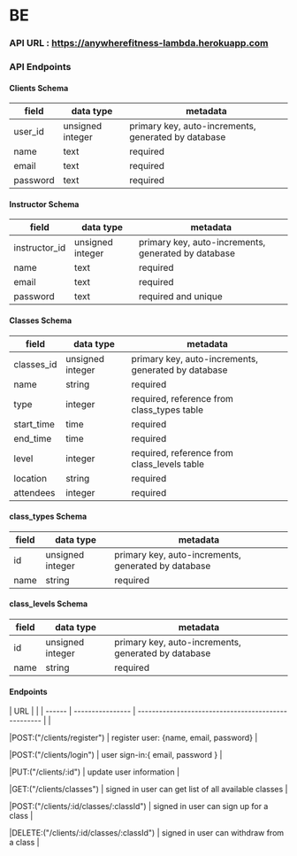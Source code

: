 # BE 
### API URL : https://anywherefitness-lambda.herokuapp.com
### API Endpoints

#### Clients Schema

| field  | data type        | metadata                                            |
| ------ | ---------------- | --------------------------------------------------- |
| user_id     | unsigned integer | primary key, auto-increments, generated by database |
| name   | text           | required                                    |
| email | text            | required                                            |
|password|text            |required|


#### Instructor Schema

| field  | data type        | metadata                                            |
| ------ | ---------------- | --------------------------------------------------- |
| instructor_id     | unsigned integer | primary key, auto-increments, generated by database |
| name   | text           | required                                    |
| email | text            | required                                            |
|password|text            |required and unique|

#### Classes Schema

| field  | data type        | metadata                                            |
| ------ | ---------------- | --------------------------------------------------- |
| classes_id     | unsigned integer | primary key, auto-increments, generated by database |
| name   | string           | required                                    |
| type | integer          | required, reference from class_types table                                           |
|start_time      |time               |required                                |
|end_time        |time               |required                                |
|level           |integer            |required, reference from class_levels table      |
|location        |string             |required                                |
|attendees       |integer            |required                                |


#### class_types Schema

| field  | data type        | metadata                                            |
| ------ | ---------------- | --------------------------------------------------- |
| id     | unsigned integer | primary key, auto-increments, generated by database |
| name   | string           | required                                    |


#### class_levels Schema

| field  | data type        | metadata                                            |
| ------ | ---------------- | --------------------------------------------------- |
| id     | unsigned integer | primary key, auto-increments, generated by database |
| name   | string           | required                                    |



#### Endpoints

| URL              |                    |
| ------ | ---------------- | --------------------------------------------------- |
|

|POST:("/clients/register")    | register user: {name, email, password} |

|POST:("/clients/login")  | user sign-in:{ email, password }      |

|PUT:("/clients/:id")    | update user information |

|GET:("/clients/classes")    | signed in user can get list of all available classes |

|POST:("/clients/:id/classes/:classId")    | signed in user can sign up for a class |

|DELETE:("/clients/:id/classes/:classId")    | signed in user can withdraw from a class |


